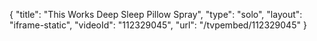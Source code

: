 {
    "title": "This Works Deep Sleep Pillow Spray",
    "type": "solo",
    "layout": "iframe-static",
    "videoId": "112329045",
    "url": "\/tvpembed\/112329045"
}